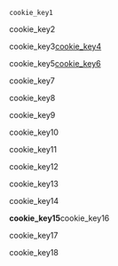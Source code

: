 ```ngMeta
cookie_key1
```
cookie_key2

cookie_key3[cookie_key4](s-0Kaj1RIXc)



cookie_key5[cookie_key6](d9ZtK9Sb6G4)




cookie_key7


cookie_key8


cookie_key9


cookie_key10


cookie_key11


cookie_key12


cookie_key13



cookie_key14

**cookie_key15**cookie_key16

cookie_key17

cookie_key18

 
